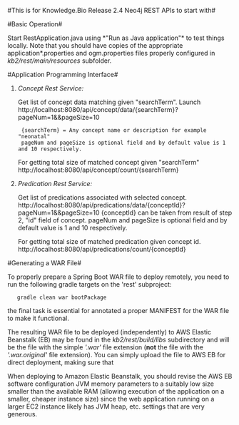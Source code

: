 #This is for Knowledge.Bio Release 2.4 Neo4j REST APIs to start with#

#Basic Operation#

Start RestApplication.java using *"Run as Java application"\* to test things locally. Note that you should have copies of the appropriate application\*.properties and ogm.properties files properly configured in *kb2/rest/main/resources* subfolder.

#Application Programming Interface#

1. *Concept Rest Service:*

	Get list of concept data matching given "searchTerm".
		Launch http://localhost:8080/api/concept/data/{searchTerm}?pageNum=1&&pageSize=10
		
		{searchTerm} = Any concept name or description for example "neonatal"
		pageNum and pageSize is optional field and by default value is 1 and 10 respectively.
			
	For getting total size of matched concept given "searchTerm"
		http://localhost:8080/api/concept/count/{searchTerm}

2. *Predication Rest Service:*

	Get list of predications associated with selected concept.
    	http://localhost:8080/api/predications/data/{conceptId}?pageNum=1&&pageSize=10
   		{conceptId} can be taken from result of step 2, "id" field of concept.
   		pageNum and pageSize is optional field and by default value is 1 and 10 respectively.
   		
   	For getting total size of matched predication given concept id.
		http://localhost:8080/api/predications/count/{conceptId}

#Generating a WAR File#

To properly prepare a Spring Boot WAR file to deploy remotely, you need to run the following gradle targets on the 'rest' subproject:

       gradle clean war bootPackage

the final task is essential for annotated a proper MANIFEST for the WAR file to make it functional.

The resulting WAR file to be deployed (independently) to AWS Elastic Beanstalk (EB) may be found in the *kb2/rest/build/libs* subdirectory and will be the file with the simple *'.war'* file extension (**not** the file with the *'.war.original'* file extension). You can simply upload the file to AWS EB for direct deployment, making sure that 

When deploying to Amazon Elastic Beanstalk, you should revise the AWS EB software configuration JVM memory parameters to a suitably low size smaller than the available RAM (allowing execution of the application on a smaller, cheaper instance size) since the web application running on a larger EC2 instance likely has JVM heap, etc. settings that are very generous.
